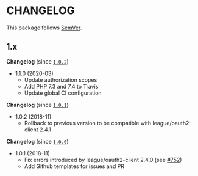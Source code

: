 # CHANGELOG

This package follows [SemVer](http://semver.org/).

## 1.x

**Changelog** (since [`1.0.2`](https://github.com/ker0x/messenger/compare/1.0.2...1.1.0))

- 1.1.0 (2020-03)
    - Update authorization scopes
    - Add PHP 7.3 and 7.4 to Travis
    - Update global CI configuration

**Changelog** (since [`1.0.1`](https://github.com/ker0x/messenger/compare/1.0.1...1.0.2))

- 1.0.2 (2018-11)
    - Rollback to previous version to be compatible with league/oauth2-client 2.4.1

**Changelog** (since [`1.0.0`](https://github.com/ker0x/messenger/compare/1.0.0...1.0.0))

- 1.0.1 (2018-11)
    - Fix errors introduced by league/oauth2-client 2.4.0 (see [#752](https://github.com/thephpleague/oauth2-client/issues/752))
    - Add Github templates for issues and PR
